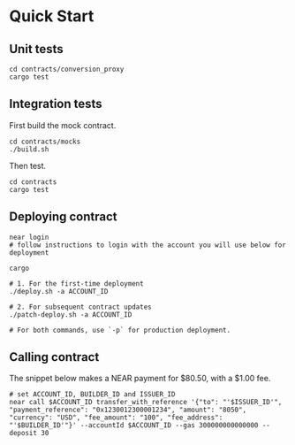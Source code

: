 # Quick Start

## Unit tests

```
cd contracts/conversion_proxy
cargo test
```

## Integration tests

First build the mock contract.

```
cd contracts/mocks
./build.sh
```

Then test.

```
cd contracts
cargo test
```

## Deploying contract

```
near login
# follow instructions to login with the account you will use below for deployment

cargo

# 1. For the first-time deployment
./deploy.sh -a ACCOUNT_ID

# 2. For subsequent contract updates
./patch-deploy.sh -a ACCOUNT_ID

# For both commands, use `-p` for production deployment.
```

## Calling contract

The snippet below makes a NEAR payment for $80.50, with a $1.00 fee.

```
# set ACCOUNT_ID, BUILDER_ID and ISSUER_ID
near call $ACCOUNT_ID transfer_with_reference '{"to": "'$ISSUER_ID'", "payment_reference": "0x1230012300001234", "amount": "8050", "currency": "USD", "fee_amount": "100", "fee_address": "'$BUILDER_ID'"}' --accountId $ACCOUNT_ID --gas 300000000000000 --deposit 30
```
